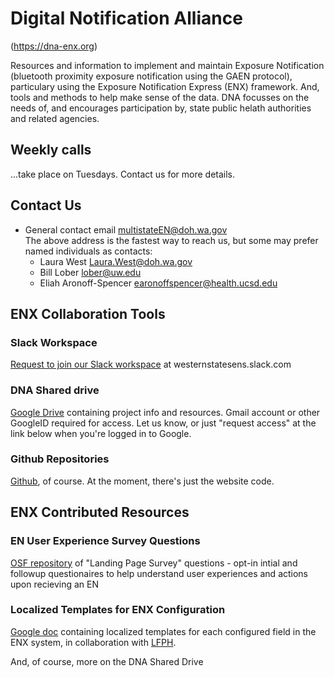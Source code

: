 # Digital Notification Alliance
(<a href="https://dna-enx.org" target="_blank">https://dna-enx.org</a>)

Resources and information to implement and maintain Exposure Notification (bluetooth proximity exposure notification using the GAEN protocol), particulary using the Exposure Notification Express (ENX) framework.  And, tools and methods to help make sense of the data.  DNA focusses on the needs of, and encourages participation by, state public helath authorities and related agencies.

## Weekly calls

...take place on Tuesdays.  Contact us for more details.

## Contact Us
   * General contact email <a href="mailto:multistateEN@doh.wa.gov">multistateEN@doh.wa.gov
<br/>The above address is the fastest way to reach us, but some may prefer named individuals as contacts:
       * Laura West <a href="mailto:Laura.West@doh.wa.gov">Laura.West@doh.wa.gov
       * Bill Lober <a href="mailto:lober@uw.edu">lober@uw.edu
       * Eliah Aronoff-Spencer <a href="mailto:earonoffspencer@health.ucsd.edu">earonoffspencer@health.ucsd.edu


## ENX Collaboration Tools
         
### Slack Workspace

<a href="https://westernstatesens.slack.com/" target="_blank">
Request to join our Slack workspace</a> at westernstatesens.slack.com

### DNA Shared drive
<a href="https://drive.google.com/drive/u/0/folders/0AKbIgwpWRL6LUk9PVA" target="_blank">
Google Drive</a> containing project info and resources.  Gmail account or other GoogleID required for access.  Let us know, or just "request access" at the link below when you're logged in to Google.
         
### Github Repositories
<a href="https://github.com/dna-en" target="_blank">
Github</a>, of course. At the moment, there's just the website code.
         
## ENX Contributed Resources         
         
### EN User Experience Survey Questions
<a href="https://osf.io/tnav3/" target="_blank">
OSF repository</a> of "Landing Page Survey" questions - opt-in intial and followup questionaires to help understand user experiences and actions upon recieving an EN

### Localized Templates for ENX Configuration
<a href="https://docs.google.com/document/d/1Rrz98wySceDbApC-zMlKZ_xY0COkWuKL/edit#" target="_blank">
         Google doc</a> containing localized templates for each configured field in the ENX system, in collaboration with <a href="https://www.lfph.io/" target="_blank">LFPH</a>.
<p/>
<p>And, of course, more on the DNA Shared Drive<p/>
       
